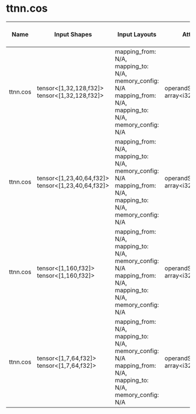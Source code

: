 # ttnn.cos

| Name | Input Shapes | Input Layouts | Attributes | Output Shapes | Output Layouts | Runs on TTNN | PCC | ATOL |
|------|--------------|---------------|------------|---------------|----------------|--------------|-----|------|
| ttnn.cos | tensor<[1,32,128,f32]> <br> tensor<[1,32,128,f32]> | mapping_from: N/A, mapping_to: N/A, memory_config: N/A <br> mapping_from: N/A, mapping_to: N/A, memory_config: N/A | operandSegmentSizes: array<i32: 1, 1> | tensor<[1,32,128,f32]> | mapping_from: N/A, mapping_to: N/A, memory_config: N/A | yes | 1.0 | 0.00 |
| ttnn.cos | tensor<[1,23,40,64,f32]> <br> tensor<[1,23,40,64,f32]> | mapping_from: N/A, mapping_to: N/A, memory_config: N/A <br> mapping_from: N/A, mapping_to: N/A, memory_config: N/A | operandSegmentSizes: array<i32: 1, 1> | tensor<[1,23,40,64,f32]> | mapping_from: N/A, mapping_to: N/A, memory_config: N/A | yes | 0.39 | 2.00 |
| ttnn.cos | tensor<[1,160,f32]> <br> tensor<[1,160,f32]> | mapping_from: N/A, mapping_to: N/A, memory_config: N/A <br> mapping_from: N/A, mapping_to: N/A, memory_config: N/A | operandSegmentSizes: array<i32: 1, 1> | tensor<[1,160,f32]> | mapping_from: N/A, mapping_to: N/A, memory_config: N/A | yes | 1.0 | 0.00 |
| ttnn.cos | tensor<[1,7,64,f32]> <br> tensor<[1,7,64,f32]> | mapping_from: N/A, mapping_to: N/A, memory_config: N/A <br> mapping_from: N/A, mapping_to: N/A, memory_config: N/A | operandSegmentSizes: array<i32: 1, 1> | tensor<[1,7,64,f32]> | mapping_from: N/A, mapping_to: N/A, memory_config: N/A | yes | 1.0 | 0.00 |
